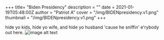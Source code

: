 +++
title= "Biden Presidency"
description = ""
date = 2021-01-19T05:48:00Z
author = "Patriot A"
cover = "/img/BIDENpresidency.v1.png"
thumbnail = "/img/BIDENpresidency.v1.png"
+++

hide yo kids, hide yo wife, and hide yo husband 'cause he sniffin' e'rybody out here.
![image alt text](/img/BIDENpresidency.v1.png)
